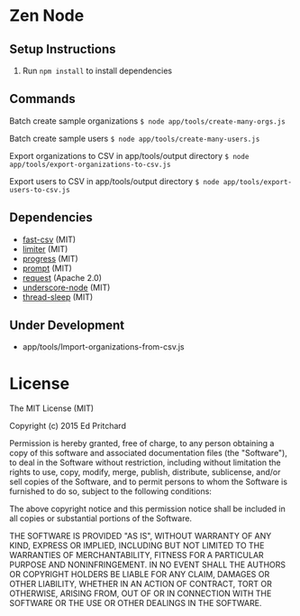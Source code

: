 # Zen Node

## Setup Instructions

1. Run `npm install` to install dependencies


## Commands

Batch create sample organizations
`$ node app/tools/create-many-orgs.js`

Batch create sample users
`$ node app/tools/create-many-users.js`

Export organizations to CSV in app/tools/output directory
`$ node app/tools/export-organizations-to-csv.js`

Export users to CSV in app/tools/output directory
`$ node app/tools/export-users-to-csv.js`


## Dependencies

- [fast-csv](https://github.com/C2FO/fast-csv) (MIT)
- [limiter](https://github.com/jhurliman/node-rate-limiter) (MIT)
- [progress](https://github.com/tj/node-progress) (MIT)
- [prompt](https://github.com/flatiron/prompt) (MIT)
- [request](https://github.com/request/request) (Apache 2.0)
- [underscore-node](https://github.com/joonhocho/underscore-node) (MIT)
- [thread-sleep](https://www.npmjs.com/package/thread-sleep) (MIT)

## Under Development

- app/tools/Import-organizations-from-csv.js

# License

The MIT License (MIT)

Copyright (c) 2015 Ed Pritchard

Permission is hereby granted, free of charge, to any person obtaining a copy
of this software and associated documentation files (the "Software"), to deal
in the Software without restriction, including without limitation the rights
to use, copy, modify, merge, publish, distribute, sublicense, and/or sell
copies of the Software, and to permit persons to whom the Software is
furnished to do so, subject to the following conditions:

The above copyright notice and this permission notice shall be included in
all copies or substantial portions of the Software.

THE SOFTWARE IS PROVIDED "AS IS", WITHOUT WARRANTY OF ANY KIND, EXPRESS OR
IMPLIED, INCLUDING BUT NOT LIMITED TO THE WARRANTIES OF MERCHANTABILITY,
FITNESS FOR A PARTICULAR PURPOSE AND NONINFRINGEMENT. IN NO EVENT SHALL THE
AUTHORS OR COPYRIGHT HOLDERS BE LIABLE FOR ANY CLAIM, DAMAGES OR OTHER
LIABILITY, WHETHER IN AN ACTION OF CONTRACT, TORT OR OTHERWISE, ARISING FROM,
OUT OF OR IN CONNECTION WITH THE SOFTWARE OR THE USE OR OTHER DEALINGS IN
THE SOFTWARE.